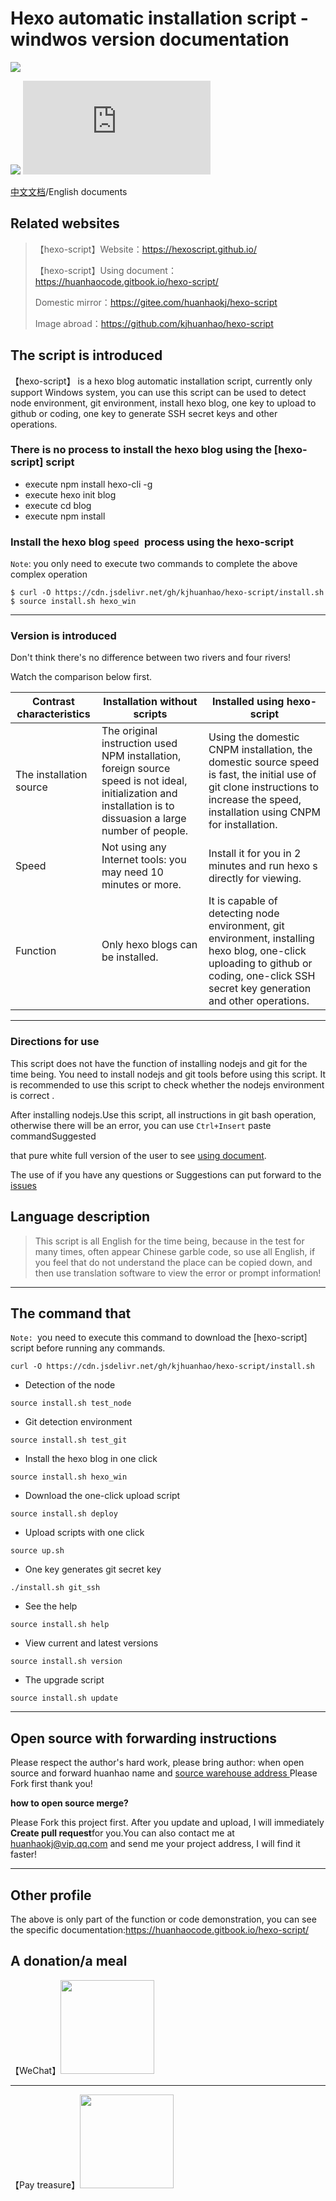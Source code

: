 # Hexo automatic installation script -windwos version documentation

![](https://cdn.jsdelivr.net/gh/huanhaokj/cdn/img/hexoscript.png)

![](https://img.shields.io/badge/version-v1.1-blue)
![](https://img.shields.io/github/size/kjhuanhao/hexo-script/install.sh)

[中文文档](https://github.com/kjhuanhao/hexo-script/blob/master/README_CN.md)/English documents

## Related websites

> 【hexo-script】Website：https://hexoscript.github.io/
>
> 【hexo-script】Using document：https://huanhaocode.gitbook.io/hexo-script/
>
> Domestic mirror：https://gitee.com/huanhaokj/hexo-script
>
> Image abroad：https://github.com/kjhuanhao/hexo-script

## The script is introduced

【hexo-script】 is a hexo blog automatic installation script, currently only support Windows system, you can use this script can be used to detect node environment, git environment, install hexo blog, one key to upload to github or coding, one key to generate SSH secret keys and other operations.

### There is no process to install the hexo blog using the [hexo-script] script

* execute npm install hexo-cli -g
* execute hexo init blog
* execute cd blog
* execute npm install

### Install the hexo blog `speed `process using the hexo-script

`Note`: you only need to execute two commands to complete the above complex operation

```shell
$ curl -O https://cdn.jsdelivr.net/gh/kjhuanhao/hexo-script/install.sh
$ source install.sh hexo_win
```

***

### Version is introduced

Don't think there's no difference between two rivers and four rivers!

Watch the comparison below first.

| Contrast characteristics | Installation without scripts                                 | Installed using hexo-script                                  |
| ------------------------ | ------------------------------------------------------------ | ------------------------------------------------------------ |
| The installation source  | The original instruction used NPM installation, foreign source speed is not ideal, initialization and installation is to dissuasion a large number of people. | Using the domestic CNPM installation, the domestic source speed is fast, the initial use of git clone instructions to increase the speed, installation using CNPM for installation. |
| Speed                    | Not using any Internet tools: you may need 10 minutes or more. | Install it for you in 2 minutes and run hexo s directly for viewing. |
| Function                 | Only hexo blogs can be installed.                            | It is capable of detecting node environment, git environment, installing hexo blog, one-click uploading to github or coding, one-click SSH secret key generation and other operations. |

***

### Directions for use

This script does not have the function of installing nodejs and git for the time being. You need to install nodejs and git tools before using this script. It is recommended to use this script to check whether the nodejs environment is correct .

After installing nodejs.Use this script, all instructions in git bash operation, otherwise there will be an error, you can use `Ctrl+Insert` paste commandSuggested 

that pure white full version of the user to see  [using document](https://huanhaocode.gitbook.io/hexo-script/). 

The use of if you have any questions or Suggestions can put forward to the [issues](https://github.com/kjhuanhao/hexo-script/issues/)

## Language description

> This script is all English for the time being, because in the test for many times, often appear Chinese garble code, so use all English, if you feel that do not understand the place can be copied down, and then use translation software to view the error or prompt information!

***

## The command that

`Note: `you need to execute this command to download the [hexo-script] script before running any commands.

```shell
curl -O https://cdn.jsdelivr.net/gh/kjhuanhao/hexo-script/install.sh
```



* Detection of the node

```shell
source install.sh test_node
```

* Git detection environment

```shell
source install.sh test_git
```

* Install the hexo blog in one click

```shell
source install.sh hexo_win
```

* Download the one-click upload script

```shell
source install.sh deploy
```

* Upload scripts with one click

```shell
source up.sh
```

* One key generates git secret key

```shell
./install.sh git_ssh
```

* See the help

```shell
source install.sh help
```

* View current and latest versions

```shell
source install.sh version
```

* The upgrade script

```shell
source install.sh update
```

***

## Open source with forwarding instructions

Please respect the author's hard work, please bring author: when open source and forward huanhao name and [source warehouse address ](https://github.com/kjhuanhao/hexo-script) Please Fork first thank you!

**how to open source merge?**

Please Fork this project first. After you update and upload, I will immediately **Create pull request**for you.You can also contact me at huanhaokj@vip.qq.com and send me your project address, I will find it faster!

***

## Other profile

The above is only part of the function or code demonstration, you can see the specific documentation:https://huanhaocode.gitbook.io/hexo-script/

## A donation/a meal

【WeChat】<img src = "http://301technology.cn/wp-content/uploads/2019/07/1058a552f136b122.jpg"  height="150" width="150" >

***

【Pay treasure】<img src = "http://301technology.cn/wp-content/uploads/2019/07/2129dcaedb9a0b9f.jpg" height="150" width="150" >

